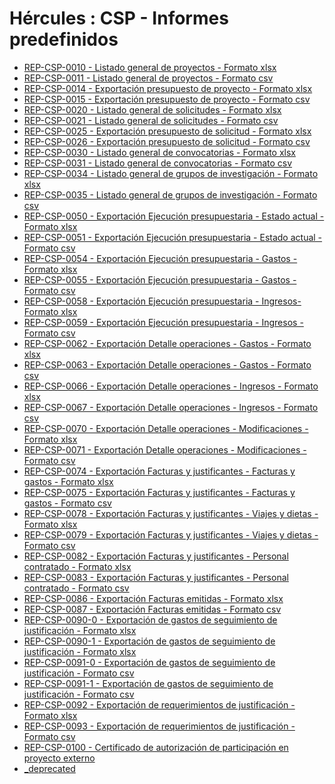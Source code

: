 # Hércules : CSP \- Informes predefinidos



* [REP\-CSP\-0010 \- Listado general de proyectos \- Formato xlsx](/hercules/sgi-sistema-de-gestion-de-investigacion/requisitos-y-analisis-funcional/analisis-funcional-sgi-hercules/gen-aspectos-generales/int-requisitos-de-integracion/req-int-0150-sgrep-integracion-con-sistema-de-generacion-de-reportes/csp-informes-predefinidos/rep-csp-0010-listado-general-de-proyectos-formato-xlsx.md "/hercules/sgi-sistema-de-gestion-de-investigacion/requisitos-y-analisis-funcional/analisis-funcional-sgi-hercules/gen-aspectos-generales/int-requisitos-de-integracion/req-int-0150-sgrep-integracion-con-sistema-de-generacion-de-reportes/csp-informes-predefinidos/rep-csp-0010-listado-general-de-proyectos-formato-xlsx.md")
* [REP\-CSP\-0011 \- Listado general de proyectos \- Formato csv](/hercules/sgi-sistema-de-gestion-de-investigacion/requisitos-y-analisis-funcional/analisis-funcional-sgi-hercules/gen-aspectos-generales/int-requisitos-de-integracion/req-int-0150-sgrep-integracion-con-sistema-de-generacion-de-reportes/csp-informes-predefinidos/rep-csp-0011-listado-general-de-proyectos-formato-csv.md "/hercules/sgi-sistema-de-gestion-de-investigacion/requisitos-y-analisis-funcional/analisis-funcional-sgi-hercules/gen-aspectos-generales/int-requisitos-de-integracion/req-int-0150-sgrep-integracion-con-sistema-de-generacion-de-reportes/csp-informes-predefinidos/rep-csp-0011-listado-general-de-proyectos-formato-csv.md")
* [REP\-CSP\-0014 \- Exportación presupuesto de proyecto \- Formato xlsx](/hercules/sgi-sistema-de-gestion-de-investigacion/requisitos-y-analisis-funcional/analisis-funcional-sgi-hercules/gen-aspectos-generales/int-requisitos-de-integracion/req-int-0150-sgrep-integracion-con-sistema-de-generacion-de-reportes/csp-informes-predefinidos/rep-csp-0014-exportacion-presupuesto-de-proyecto-formato-xlsx.md "/hercules/sgi-sistema-de-gestion-de-investigacion/requisitos-y-analisis-funcional/analisis-funcional-sgi-hercules/gen-aspectos-generales/int-requisitos-de-integracion/req-int-0150-sgrep-integracion-con-sistema-de-generacion-de-reportes/csp-informes-predefinidos/rep-csp-0014-exportacion-presupuesto-de-proyecto-formato-xlsx.md")
* [REP\-CSP\-0015 \- Exportación presupuesto de proyecto \- Formato csv](/hercules/sgi-sistema-de-gestion-de-investigacion/requisitos-y-analisis-funcional/analisis-funcional-sgi-hercules/gen-aspectos-generales/int-requisitos-de-integracion/req-int-0150-sgrep-integracion-con-sistema-de-generacion-de-reportes/csp-informes-predefinidos/rep-csp-0015-exportacion-presupuesto-de-proyecto-formato-csv.md "/hercules/sgi-sistema-de-gestion-de-investigacion/requisitos-y-analisis-funcional/analisis-funcional-sgi-hercules/gen-aspectos-generales/int-requisitos-de-integracion/req-int-0150-sgrep-integracion-con-sistema-de-generacion-de-reportes/csp-informes-predefinidos/rep-csp-0015-exportacion-presupuesto-de-proyecto-formato-csv.md")
* [REP\-CSP\-0020 \- Listado general de solicitudes \- Formato xlsx](/hercules/sgi-sistema-de-gestion-de-investigacion/requisitos-y-analisis-funcional/analisis-funcional-sgi-hercules/gen-aspectos-generales/int-requisitos-de-integracion/req-int-0150-sgrep-integracion-con-sistema-de-generacion-de-reportes/csp-informes-predefinidos/rep-csp-0020-listado-general-de-solicitudes-formato-xlsx.md "/hercules/sgi-sistema-de-gestion-de-investigacion/requisitos-y-analisis-funcional/analisis-funcional-sgi-hercules/gen-aspectos-generales/int-requisitos-de-integracion/req-int-0150-sgrep-integracion-con-sistema-de-generacion-de-reportes/csp-informes-predefinidos/rep-csp-0020-listado-general-de-solicitudes-formato-xlsx.md")
* [REP\-CSP\-0021 \- Listado general de solicitudes \- Formato csv](/hercules/sgi-sistema-de-gestion-de-investigacion/requisitos-y-analisis-funcional/analisis-funcional-sgi-hercules/gen-aspectos-generales/int-requisitos-de-integracion/req-int-0150-sgrep-integracion-con-sistema-de-generacion-de-reportes/csp-informes-predefinidos/rep-csp-0021-listado-general-de-solicitudes-formato-csv.md "/hercules/sgi-sistema-de-gestion-de-investigacion/requisitos-y-analisis-funcional/analisis-funcional-sgi-hercules/gen-aspectos-generales/int-requisitos-de-integracion/req-int-0150-sgrep-integracion-con-sistema-de-generacion-de-reportes/csp-informes-predefinidos/rep-csp-0021-listado-general-de-solicitudes-formato-csv.md")
* [REP\-CSP\-0025 \- Exportación presupuesto de solicitud \- Formato xlsx](/hercules/sgi-sistema-de-gestion-de-investigacion/requisitos-y-analisis-funcional/analisis-funcional-sgi-hercules/gen-aspectos-generales/int-requisitos-de-integracion/req-int-0150-sgrep-integracion-con-sistema-de-generacion-de-reportes/csp-informes-predefinidos/rep-csp-0025-exportacion-presupuesto-de-solicitud-formato-xlsx.md "/hercules/sgi-sistema-de-gestion-de-investigacion/requisitos-y-analisis-funcional/analisis-funcional-sgi-hercules/gen-aspectos-generales/int-requisitos-de-integracion/req-int-0150-sgrep-integracion-con-sistema-de-generacion-de-reportes/csp-informes-predefinidos/rep-csp-0025-exportacion-presupuesto-de-solicitud-formato-xlsx.md")
* [REP\-CSP\-0026 \- Exportación presupuesto de solicitud \- Formato csv](/hercules/sgi-sistema-de-gestion-de-investigacion/requisitos-y-analisis-funcional/analisis-funcional-sgi-hercules/gen-aspectos-generales/int-requisitos-de-integracion/req-int-0150-sgrep-integracion-con-sistema-de-generacion-de-reportes/csp-informes-predefinidos/rep-csp-0026-exportacion-presupuesto-de-solicitud-formato-csv.md "/hercules/sgi-sistema-de-gestion-de-investigacion/requisitos-y-analisis-funcional/analisis-funcional-sgi-hercules/gen-aspectos-generales/int-requisitos-de-integracion/req-int-0150-sgrep-integracion-con-sistema-de-generacion-de-reportes/csp-informes-predefinidos/rep-csp-0026-exportacion-presupuesto-de-solicitud-formato-csv.md")
* [REP\-CSP\-0030 \- Listado general de convocatorias \- Formato xlsx](/hercules/sgi-sistema-de-gestion-de-investigacion/requisitos-y-analisis-funcional/analisis-funcional-sgi-hercules/gen-aspectos-generales/int-requisitos-de-integracion/req-int-0150-sgrep-integracion-con-sistema-de-generacion-de-reportes/csp-informes-predefinidos/rep-csp-0030-listado-general-de-convocatorias-formato-xlsx.md "/hercules/sgi-sistema-de-gestion-de-investigacion/requisitos-y-analisis-funcional/analisis-funcional-sgi-hercules/gen-aspectos-generales/int-requisitos-de-integracion/req-int-0150-sgrep-integracion-con-sistema-de-generacion-de-reportes/csp-informes-predefinidos/rep-csp-0030-listado-general-de-convocatorias-formato-xlsx.md")
* [REP\-CSP\-0031 \- Listado general de convocatorias \- Formato csv](/hercules/sgi-sistema-de-gestion-de-investigacion/requisitos-y-analisis-funcional/analisis-funcional-sgi-hercules/gen-aspectos-generales/int-requisitos-de-integracion/req-int-0150-sgrep-integracion-con-sistema-de-generacion-de-reportes/csp-informes-predefinidos/rep-csp-0031-listado-general-de-convocatorias-formato-csv.md "/hercules/sgi-sistema-de-gestion-de-investigacion/requisitos-y-analisis-funcional/analisis-funcional-sgi-hercules/gen-aspectos-generales/int-requisitos-de-integracion/req-int-0150-sgrep-integracion-con-sistema-de-generacion-de-reportes/csp-informes-predefinidos/rep-csp-0031-listado-general-de-convocatorias-formato-csv.md")
* [REP\-CSP\-0034 \- Listado general de grupos de investigación \- Formato xlsx](/hercules/sgi-sistema-de-gestion-de-investigacion/requisitos-y-analisis-funcional/analisis-funcional-sgi-hercules/gen-aspectos-generales/int-requisitos-de-integracion/req-int-0150-sgrep-integracion-con-sistema-de-generacion-de-reportes/csp-informes-predefinidos/rep-csp-0034-listado-general-de-grupos-de-investigacion-formato-xlsx.md "/hercules/sgi-sistema-de-gestion-de-investigacion/requisitos-y-analisis-funcional/analisis-funcional-sgi-hercules/gen-aspectos-generales/int-requisitos-de-integracion/req-int-0150-sgrep-integracion-con-sistema-de-generacion-de-reportes/csp-informes-predefinidos/rep-csp-0034-listado-general-de-grupos-de-investigacion-formato-xlsx.md")
* [REP\-CSP\-0035 \- Listado general de grupos de investigación \- Formato csv](/hercules/sgi-sistema-de-gestion-de-investigacion/requisitos-y-analisis-funcional/analisis-funcional-sgi-hercules/gen-aspectos-generales/int-requisitos-de-integracion/req-int-0150-sgrep-integracion-con-sistema-de-generacion-de-reportes/csp-informes-predefinidos/rep-csp-0035-listado-general-de-grupos-de-investigacion-formato-csv.md "/hercules/sgi-sistema-de-gestion-de-investigacion/requisitos-y-analisis-funcional/analisis-funcional-sgi-hercules/gen-aspectos-generales/int-requisitos-de-integracion/req-int-0150-sgrep-integracion-con-sistema-de-generacion-de-reportes/csp-informes-predefinidos/rep-csp-0035-listado-general-de-grupos-de-investigacion-formato-csv.md")
* [REP\-CSP\-0050 \- Exportación Ejecución presupuestaria \- Estado actual \- Formato xlsx](/hercules/sgi-sistema-de-gestion-de-investigacion/requisitos-y-analisis-funcional/analisis-funcional-sgi-hercules/gen-aspectos-generales/int-requisitos-de-integracion/req-int-0150-sgrep-integracion-con-sistema-de-generacion-de-reportes/csp-informes-predefinidos/rep-csp-0050-exportacion-ejecucion-presupuestaria-estado-actual-formato-xlsx.md "/hercules/sgi-sistema-de-gestion-de-investigacion/requisitos-y-analisis-funcional/analisis-funcional-sgi-hercules/gen-aspectos-generales/int-requisitos-de-integracion/req-int-0150-sgrep-integracion-con-sistema-de-generacion-de-reportes/csp-informes-predefinidos/rep-csp-0050-exportacion-ejecucion-presupuestaria-estado-actual-formato-xlsx.md")
* [REP\-CSP\-0051 \- Exportación Ejecución presupuestaria \- Estado actual \- Formato csv](/hercules/sgi-sistema-de-gestion-de-investigacion/requisitos-y-analisis-funcional/analisis-funcional-sgi-hercules/gen-aspectos-generales/int-requisitos-de-integracion/req-int-0150-sgrep-integracion-con-sistema-de-generacion-de-reportes/csp-informes-predefinidos/rep-csp-0051-exportacion-ejecucion-presupuestaria-estado-actual-formato-csv.md "/hercules/sgi-sistema-de-gestion-de-investigacion/requisitos-y-analisis-funcional/analisis-funcional-sgi-hercules/gen-aspectos-generales/int-requisitos-de-integracion/req-int-0150-sgrep-integracion-con-sistema-de-generacion-de-reportes/csp-informes-predefinidos/rep-csp-0051-exportacion-ejecucion-presupuestaria-estado-actual-formato-csv.md")
* [REP\-CSP\-0054 \- Exportación Ejecución presupuestaria \- Gastos \- Formato xlsx](/hercules/sgi-sistema-de-gestion-de-investigacion/requisitos-y-analisis-funcional/analisis-funcional-sgi-hercules/gen-aspectos-generales/int-requisitos-de-integracion/req-int-0150-sgrep-integracion-con-sistema-de-generacion-de-reportes/csp-informes-predefinidos/rep-csp-0054-exportacion-ejecucion-presupuestaria-gastos-formato-xlsx.md "/hercules/sgi-sistema-de-gestion-de-investigacion/requisitos-y-analisis-funcional/analisis-funcional-sgi-hercules/gen-aspectos-generales/int-requisitos-de-integracion/req-int-0150-sgrep-integracion-con-sistema-de-generacion-de-reportes/csp-informes-predefinidos/rep-csp-0054-exportacion-ejecucion-presupuestaria-gastos-formato-xlsx.md")
* [REP\-CSP\-0055 \- Exportación Ejecución presupuestaria \- Gastos \- Formato csv](/hercules/sgi-sistema-de-gestion-de-investigacion/requisitos-y-analisis-funcional/analisis-funcional-sgi-hercules/gen-aspectos-generales/int-requisitos-de-integracion/req-int-0150-sgrep-integracion-con-sistema-de-generacion-de-reportes/csp-informes-predefinidos/rep-csp-0055-exportacion-ejecucion-presupuestaria-gastos-formato-csv.md "/hercules/sgi-sistema-de-gestion-de-investigacion/requisitos-y-analisis-funcional/analisis-funcional-sgi-hercules/gen-aspectos-generales/int-requisitos-de-integracion/req-int-0150-sgrep-integracion-con-sistema-de-generacion-de-reportes/csp-informes-predefinidos/rep-csp-0055-exportacion-ejecucion-presupuestaria-gastos-formato-csv.md")
* [REP\-CSP\-0058 \- Exportación Ejecución presupuestaria \- Ingresos\- Formato xlsx](/hercules/sgi-sistema-de-gestion-de-investigacion/requisitos-y-analisis-funcional/analisis-funcional-sgi-hercules/gen-aspectos-generales/int-requisitos-de-integracion/req-int-0150-sgrep-integracion-con-sistema-de-generacion-de-reportes/csp-informes-predefinidos/rep-csp-0058-exportacion-ejecucion-presupuestaria-ingresos-formato-xlsx.md "/hercules/sgi-sistema-de-gestion-de-investigacion/requisitos-y-analisis-funcional/analisis-funcional-sgi-hercules/gen-aspectos-generales/int-requisitos-de-integracion/req-int-0150-sgrep-integracion-con-sistema-de-generacion-de-reportes/csp-informes-predefinidos/rep-csp-0058-exportacion-ejecucion-presupuestaria-ingresos-formato-xlsx.md")
* [REP\-CSP\-0059 \- Exportación Ejecución presupuestaria \- Ingresos \- Formato csv](/hercules/sgi-sistema-de-gestion-de-investigacion/requisitos-y-analisis-funcional/analisis-funcional-sgi-hercules/gen-aspectos-generales/int-requisitos-de-integracion/req-int-0150-sgrep-integracion-con-sistema-de-generacion-de-reportes/csp-informes-predefinidos/rep-csp-0059-exportacion-ejecucion-presupuestaria-ingresos-formato-csv.md "/hercules/sgi-sistema-de-gestion-de-investigacion/requisitos-y-analisis-funcional/analisis-funcional-sgi-hercules/gen-aspectos-generales/int-requisitos-de-integracion/req-int-0150-sgrep-integracion-con-sistema-de-generacion-de-reportes/csp-informes-predefinidos/rep-csp-0059-exportacion-ejecucion-presupuestaria-ingresos-formato-csv.md")
* [REP\-CSP\-0062 \- Exportación Detalle operaciones \- Gastos \- Formato xlsx](/hercules/sgi-sistema-de-gestion-de-investigacion/requisitos-y-analisis-funcional/analisis-funcional-sgi-hercules/gen-aspectos-generales/int-requisitos-de-integracion/req-int-0150-sgrep-integracion-con-sistema-de-generacion-de-reportes/csp-informes-predefinidos/rep-csp-0062-exportacion-detalle-operaciones-gastos-formato-xlsx.md "/hercules/sgi-sistema-de-gestion-de-investigacion/requisitos-y-analisis-funcional/analisis-funcional-sgi-hercules/gen-aspectos-generales/int-requisitos-de-integracion/req-int-0150-sgrep-integracion-con-sistema-de-generacion-de-reportes/csp-informes-predefinidos/rep-csp-0062-exportacion-detalle-operaciones-gastos-formato-xlsx.md")
* [REP\-CSP\-0063 \- Exportación Detalle operaciones \- Gastos \- Formato csv](/hercules/sgi-sistema-de-gestion-de-investigacion/requisitos-y-analisis-funcional/analisis-funcional-sgi-hercules/gen-aspectos-generales/int-requisitos-de-integracion/req-int-0150-sgrep-integracion-con-sistema-de-generacion-de-reportes/csp-informes-predefinidos/rep-csp-0063-exportacion-detalle-operaciones-gastos-formato-csv.md "/hercules/sgi-sistema-de-gestion-de-investigacion/requisitos-y-analisis-funcional/analisis-funcional-sgi-hercules/gen-aspectos-generales/int-requisitos-de-integracion/req-int-0150-sgrep-integracion-con-sistema-de-generacion-de-reportes/csp-informes-predefinidos/rep-csp-0063-exportacion-detalle-operaciones-gastos-formato-csv.md")
* [REP\-CSP\-0066 \- Exportación Detalle operaciones \- Ingresos \- Formato xlsx](/hercules/sgi-sistema-de-gestion-de-investigacion/requisitos-y-analisis-funcional/analisis-funcional-sgi-hercules/gen-aspectos-generales/int-requisitos-de-integracion/req-int-0150-sgrep-integracion-con-sistema-de-generacion-de-reportes/csp-informes-predefinidos/rep-csp-0066-exportacion-detalle-operaciones-ingresos-formato-xlsx.md "/hercules/sgi-sistema-de-gestion-de-investigacion/requisitos-y-analisis-funcional/analisis-funcional-sgi-hercules/gen-aspectos-generales/int-requisitos-de-integracion/req-int-0150-sgrep-integracion-con-sistema-de-generacion-de-reportes/csp-informes-predefinidos/rep-csp-0066-exportacion-detalle-operaciones-ingresos-formato-xlsx.md")
* [REP\-CSP\-0067 \- Exportación Detalle operaciones \- Ingresos \- Formato csv](/hercules/sgi-sistema-de-gestion-de-investigacion/requisitos-y-analisis-funcional/analisis-funcional-sgi-hercules/gen-aspectos-generales/int-requisitos-de-integracion/req-int-0150-sgrep-integracion-con-sistema-de-generacion-de-reportes/csp-informes-predefinidos/rep-csp-0067-exportacion-detalle-operaciones-ingresos-formato-csv.md "/hercules/sgi-sistema-de-gestion-de-investigacion/requisitos-y-analisis-funcional/analisis-funcional-sgi-hercules/gen-aspectos-generales/int-requisitos-de-integracion/req-int-0150-sgrep-integracion-con-sistema-de-generacion-de-reportes/csp-informes-predefinidos/rep-csp-0067-exportacion-detalle-operaciones-ingresos-formato-csv.md")
* [REP\-CSP\-0070 \- Exportación Detalle operaciones \- Modificaciones \- Formato xlsx](/hercules/sgi-sistema-de-gestion-de-investigacion/requisitos-y-analisis-funcional/analisis-funcional-sgi-hercules/gen-aspectos-generales/int-requisitos-de-integracion/req-int-0150-sgrep-integracion-con-sistema-de-generacion-de-reportes/csp-informes-predefinidos/rep-csp-0070-exportacion-detalle-operaciones-modificaciones-formato-xlsx.md "/hercules/sgi-sistema-de-gestion-de-investigacion/requisitos-y-analisis-funcional/analisis-funcional-sgi-hercules/gen-aspectos-generales/int-requisitos-de-integracion/req-int-0150-sgrep-integracion-con-sistema-de-generacion-de-reportes/csp-informes-predefinidos/rep-csp-0070-exportacion-detalle-operaciones-modificaciones-formato-xlsx.md")
* [REP\-CSP\-0071 \- Exportación Detalle operaciones \- Modificaciones \- Formato csv](/hercules/sgi-sistema-de-gestion-de-investigacion/requisitos-y-analisis-funcional/analisis-funcional-sgi-hercules/gen-aspectos-generales/int-requisitos-de-integracion/req-int-0150-sgrep-integracion-con-sistema-de-generacion-de-reportes/csp-informes-predefinidos/rep-csp-0071-exportacion-detalle-operaciones-modificaciones-formato-csv.md "/hercules/sgi-sistema-de-gestion-de-investigacion/requisitos-y-analisis-funcional/analisis-funcional-sgi-hercules/gen-aspectos-generales/int-requisitos-de-integracion/req-int-0150-sgrep-integracion-con-sistema-de-generacion-de-reportes/csp-informes-predefinidos/rep-csp-0071-exportacion-detalle-operaciones-modificaciones-formato-csv.md")
* [REP\-CSP\-0074 \- Exportación Facturas y justificantes \- Facturas y gastos \- Formato xlsx](/hercules/sgi-sistema-de-gestion-de-investigacion/requisitos-y-analisis-funcional/analisis-funcional-sgi-hercules/gen-aspectos-generales/int-requisitos-de-integracion/req-int-0150-sgrep-integracion-con-sistema-de-generacion-de-reportes/csp-informes-predefinidos/rep-csp-0074-exportacion-facturas-y-justificantes-facturas-y-gastos-formato-xlsx.md "/hercules/sgi-sistema-de-gestion-de-investigacion/requisitos-y-analisis-funcional/analisis-funcional-sgi-hercules/gen-aspectos-generales/int-requisitos-de-integracion/req-int-0150-sgrep-integracion-con-sistema-de-generacion-de-reportes/csp-informes-predefinidos/rep-csp-0074-exportacion-facturas-y-justificantes-facturas-y-gastos-formato-xlsx.md")
* [REP\-CSP\-0075 \- Exportación Facturas y justificantes \- Facturas y gastos \- Formato csv](/hercules/sgi-sistema-de-gestion-de-investigacion/requisitos-y-analisis-funcional/analisis-funcional-sgi-hercules/gen-aspectos-generales/int-requisitos-de-integracion/req-int-0150-sgrep-integracion-con-sistema-de-generacion-de-reportes/csp-informes-predefinidos/rep-csp-0075-exportacion-facturas-y-justificantes-facturas-y-gastos-formato-csv.md "/hercules/sgi-sistema-de-gestion-de-investigacion/requisitos-y-analisis-funcional/analisis-funcional-sgi-hercules/gen-aspectos-generales/int-requisitos-de-integracion/req-int-0150-sgrep-integracion-con-sistema-de-generacion-de-reportes/csp-informes-predefinidos/rep-csp-0075-exportacion-facturas-y-justificantes-facturas-y-gastos-formato-csv.md")
* [REP\-CSP\-0078 \- Exportación Facturas y justificantes \- Viajes y dietas \- Formato xlsx](/hercules/sgi-sistema-de-gestion-de-investigacion/requisitos-y-analisis-funcional/analisis-funcional-sgi-hercules/gen-aspectos-generales/int-requisitos-de-integracion/req-int-0150-sgrep-integracion-con-sistema-de-generacion-de-reportes/csp-informes-predefinidos/rep-csp-0078-exportacion-facturas-y-justificantes-viajes-y-dietas-formato-xlsx.md "/hercules/sgi-sistema-de-gestion-de-investigacion/requisitos-y-analisis-funcional/analisis-funcional-sgi-hercules/gen-aspectos-generales/int-requisitos-de-integracion/req-int-0150-sgrep-integracion-con-sistema-de-generacion-de-reportes/csp-informes-predefinidos/rep-csp-0078-exportacion-facturas-y-justificantes-viajes-y-dietas-formato-xlsx.md")
* [REP\-CSP\-0079 \- Exportación Facturas y justificantes \- Viajes y dietas \- Formato csv](/hercules/sgi-sistema-de-gestion-de-investigacion/requisitos-y-analisis-funcional/analisis-funcional-sgi-hercules/gen-aspectos-generales/int-requisitos-de-integracion/req-int-0150-sgrep-integracion-con-sistema-de-generacion-de-reportes/csp-informes-predefinidos/rep-csp-0079-exportacion-facturas-y-justificantes-viajes-y-dietas-formato-csv.md "/hercules/sgi-sistema-de-gestion-de-investigacion/requisitos-y-analisis-funcional/analisis-funcional-sgi-hercules/gen-aspectos-generales/int-requisitos-de-integracion/req-int-0150-sgrep-integracion-con-sistema-de-generacion-de-reportes/csp-informes-predefinidos/rep-csp-0079-exportacion-facturas-y-justificantes-viajes-y-dietas-formato-csv.md")
* [REP\-CSP\-0082 \- Exportación Facturas y justificantes \- Personal contratado \- Formato xlsx](/hercules/sgi-sistema-de-gestion-de-investigacion/requisitos-y-analisis-funcional/analisis-funcional-sgi-hercules/gen-aspectos-generales/int-requisitos-de-integracion/req-int-0150-sgrep-integracion-con-sistema-de-generacion-de-reportes/csp-informes-predefinidos/rep-csp-0082-exportacion-facturas-y-justificantes-personal-contratado-formato-xlsx.md "/hercules/sgi-sistema-de-gestion-de-investigacion/requisitos-y-analisis-funcional/analisis-funcional-sgi-hercules/gen-aspectos-generales/int-requisitos-de-integracion/req-int-0150-sgrep-integracion-con-sistema-de-generacion-de-reportes/csp-informes-predefinidos/rep-csp-0082-exportacion-facturas-y-justificantes-personal-contratado-formato-xlsx.md")
* [REP\-CSP\-0083 \- Exportación Facturas y justificantes \- Personal contratado \- Formato csv](/hercules/sgi-sistema-de-gestion-de-investigacion/requisitos-y-analisis-funcional/analisis-funcional-sgi-hercules/gen-aspectos-generales/int-requisitos-de-integracion/req-int-0150-sgrep-integracion-con-sistema-de-generacion-de-reportes/csp-informes-predefinidos/rep-csp-0083-exportacion-facturas-y-justificantes-personal-contratado-formato-csv.md "/hercules/sgi-sistema-de-gestion-de-investigacion/requisitos-y-analisis-funcional/analisis-funcional-sgi-hercules/gen-aspectos-generales/int-requisitos-de-integracion/req-int-0150-sgrep-integracion-con-sistema-de-generacion-de-reportes/csp-informes-predefinidos/rep-csp-0083-exportacion-facturas-y-justificantes-personal-contratado-formato-csv.md")
* [REP\-CSP\-0086 \- Exportación Facturas emitidas \- Formato xlsx](/hercules/sgi-sistema-de-gestion-de-investigacion/requisitos-y-analisis-funcional/analisis-funcional-sgi-hercules/gen-aspectos-generales/int-requisitos-de-integracion/req-int-0150-sgrep-integracion-con-sistema-de-generacion-de-reportes/csp-informes-predefinidos/rep-csp-0086-exportacion-facturas-emitidas-formato-xlsx.md "/hercules/sgi-sistema-de-gestion-de-investigacion/requisitos-y-analisis-funcional/analisis-funcional-sgi-hercules/gen-aspectos-generales/int-requisitos-de-integracion/req-int-0150-sgrep-integracion-con-sistema-de-generacion-de-reportes/csp-informes-predefinidos/rep-csp-0086-exportacion-facturas-emitidas-formato-xlsx.md")
* [REP\-CSP\-0087 \- Exportación Facturas emitidas \- Formato csv](/hercules/sgi-sistema-de-gestion-de-investigacion/requisitos-y-analisis-funcional/analisis-funcional-sgi-hercules/gen-aspectos-generales/int-requisitos-de-integracion/req-int-0150-sgrep-integracion-con-sistema-de-generacion-de-reportes/csp-informes-predefinidos/rep-csp-0087-exportacion-facturas-emitidas-formato-csv.md "/hercules/sgi-sistema-de-gestion-de-investigacion/requisitos-y-analisis-funcional/analisis-funcional-sgi-hercules/gen-aspectos-generales/int-requisitos-de-integracion/req-int-0150-sgrep-integracion-con-sistema-de-generacion-de-reportes/csp-informes-predefinidos/rep-csp-0087-exportacion-facturas-emitidas-formato-csv.md")
* [REP\-CSP\-0090\-0 \- Exportación de gastos de seguimiento de justificación \- Formato xlsx](/hercules/sgi-sistema-de-gestion-de-investigacion/requisitos-y-analisis-funcional/analisis-funcional-sgi-hercules/gen-aspectos-generales/int-requisitos-de-integracion/req-int-0150-sgrep-integracion-con-sistema-de-generacion-de-reportes/csp-informes-predefinidos/rep-csp-0090-0-exportacion-de-gastos-de-seguimiento-de-justificacion-formato-xlsx.md "/hercules/sgi-sistema-de-gestion-de-investigacion/requisitos-y-analisis-funcional/analisis-funcional-sgi-hercules/gen-aspectos-generales/int-requisitos-de-integracion/req-int-0150-sgrep-integracion-con-sistema-de-generacion-de-reportes/csp-informes-predefinidos/rep-csp-0090-0-exportacion-de-gastos-de-seguimiento-de-justificacion-formato-xlsx.md")
* [REP\-CSP\-0090\-1 \- Exportación de gastos de seguimiento de justificación \- Formato xlsx](/hercules/sgi-sistema-de-gestion-de-investigacion/requisitos-y-analisis-funcional/analisis-funcional-sgi-hercules/gen-aspectos-generales/int-requisitos-de-integracion/req-int-0150-sgrep-integracion-con-sistema-de-generacion-de-reportes/csp-informes-predefinidos/rep-csp-0090-1-exportacion-de-gastos-de-seguimiento-de-justificacion-formato-xlsx.md "/hercules/sgi-sistema-de-gestion-de-investigacion/requisitos-y-analisis-funcional/analisis-funcional-sgi-hercules/gen-aspectos-generales/int-requisitos-de-integracion/req-int-0150-sgrep-integracion-con-sistema-de-generacion-de-reportes/csp-informes-predefinidos/rep-csp-0090-1-exportacion-de-gastos-de-seguimiento-de-justificacion-formato-xlsx.md")
* [REP\-CSP\-0091\-0 \- Exportación de gastos de seguimiento de justificación \- Formato csv](/hercules/sgi-sistema-de-gestion-de-investigacion/requisitos-y-analisis-funcional/analisis-funcional-sgi-hercules/gen-aspectos-generales/int-requisitos-de-integracion/req-int-0150-sgrep-integracion-con-sistema-de-generacion-de-reportes/csp-informes-predefinidos/rep-csp-0091-0-exportacion-de-gastos-de-seguimiento-de-justificacion-formato-csv.md "/hercules/sgi-sistema-de-gestion-de-investigacion/requisitos-y-analisis-funcional/analisis-funcional-sgi-hercules/gen-aspectos-generales/int-requisitos-de-integracion/req-int-0150-sgrep-integracion-con-sistema-de-generacion-de-reportes/csp-informes-predefinidos/rep-csp-0091-0-exportacion-de-gastos-de-seguimiento-de-justificacion-formato-csv.md")
* [REP\-CSP\-0091\-1 \- Exportación de gastos de seguimiento de justificación \- Formato csv](/hercules/sgi-sistema-de-gestion-de-investigacion/requisitos-y-analisis-funcional/analisis-funcional-sgi-hercules/gen-aspectos-generales/int-requisitos-de-integracion/req-int-0150-sgrep-integracion-con-sistema-de-generacion-de-reportes/csp-informes-predefinidos/rep-csp-0091-1-exportacion-de-gastos-de-seguimiento-de-justificacion-formato-csv.md "/hercules/sgi-sistema-de-gestion-de-investigacion/requisitos-y-analisis-funcional/analisis-funcional-sgi-hercules/gen-aspectos-generales/int-requisitos-de-integracion/req-int-0150-sgrep-integracion-con-sistema-de-generacion-de-reportes/csp-informes-predefinidos/rep-csp-0091-1-exportacion-de-gastos-de-seguimiento-de-justificacion-formato-csv.md")
* [REP\-CSP\-0092 \- Exportación de requerimientos de justificación \- Formato xlsx](/hercules/sgi-sistema-de-gestion-de-investigacion/requisitos-y-analisis-funcional/analisis-funcional-sgi-hercules/gen-aspectos-generales/int-requisitos-de-integracion/req-int-0150-sgrep-integracion-con-sistema-de-generacion-de-reportes/csp-informes-predefinidos/rep-csp-0092-exportacion-de-requerimientos-de-justificacion-formato-xlsx.md "/hercules/sgi-sistema-de-gestion-de-investigacion/requisitos-y-analisis-funcional/analisis-funcional-sgi-hercules/gen-aspectos-generales/int-requisitos-de-integracion/req-int-0150-sgrep-integracion-con-sistema-de-generacion-de-reportes/csp-informes-predefinidos/rep-csp-0092-exportacion-de-requerimientos-de-justificacion-formato-xlsx.md")
* [REP\-CSP\-0093 \- Exportación de requerimientos de justificación \- Formato csv](/hercules/sgi-sistema-de-gestion-de-investigacion/requisitos-y-analisis-funcional/analisis-funcional-sgi-hercules/gen-aspectos-generales/int-requisitos-de-integracion/req-int-0150-sgrep-integracion-con-sistema-de-generacion-de-reportes/csp-informes-predefinidos/rep-csp-0093-exportacion-de-requerimientos-de-justificacion-formato-csv.md "/hercules/sgi-sistema-de-gestion-de-investigacion/requisitos-y-analisis-funcional/analisis-funcional-sgi-hercules/gen-aspectos-generales/int-requisitos-de-integracion/req-int-0150-sgrep-integracion-con-sistema-de-generacion-de-reportes/csp-informes-predefinidos/rep-csp-0093-exportacion-de-requerimientos-de-justificacion-formato-csv.md")
* [REP\-CSP\-0100 \- Certificado de autorización de participación en proyecto externo](/hercules/sgi-sistema-de-gestion-de-investigacion/requisitos-y-analisis-funcional/analisis-funcional-sgi-hercules/gen-aspectos-generales/int-requisitos-de-integracion/req-int-0150-sgrep-integracion-con-sistema-de-generacion-de-reportes/csp-informes-predefinidos/rep-csp-0100-certificado-de-autorizacion-de-participacion-en-proyecto-externo.md "/hercules/sgi-sistema-de-gestion-de-investigacion/requisitos-y-analisis-funcional/analisis-funcional-sgi-hercules/gen-aspectos-generales/int-requisitos-de-integracion/req-int-0150-sgrep-integracion-con-sistema-de-generacion-de-reportes/csp-informes-predefinidos/rep-csp-0100-certificado-de-autorizacion-de-participacion-en-proyecto-externo.md")
* [\_deprecated](/hercules/sgi-sistema-de-gestion-de-investigacion/requisitos-y-analisis-funcional/analisis-funcional-sgi-hercules/gen-aspectos-generales/int-requisitos-de-integracion/req-int-0150-sgrep-integracion-con-sistema-de-generacion-de-reportes/csp-informes-predefinidos/deprecated/index.md "/hercules/sgi-sistema-de-gestion-de-investigacion/requisitos-y-analisis-funcional/analisis-funcional-sgi-hercules/gen-aspectos-generales/int-requisitos-de-integracion/req-int-0150-sgrep-integracion-con-sistema-de-generacion-de-reportes/csp-informes-predefinidos/deprecated/index.md")




